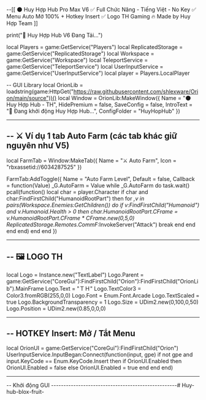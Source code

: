 --[[
    🌑 Huy Hợp Hub Pro Max V6
    ✅ Full Chức Năng - Tiếng Việt - No Key
    ✅ Menu Auto Mở 100% + Hotkey Insert
    ✅ Logo TH Gaming
    🔥 Made by Huy Hợp Team
]]

print("🔰 Huy Hợp Hub V6 Đang Tải...")

local Players = game:GetService("Players")
local ReplicatedStorage = game:GetService("ReplicatedStorage")
local Workspace = game:GetService("Workspace")
local TeleportService = game:GetService("TeleportService")
local UserInputService = game:GetService("UserInputService")
local player = Players.LocalPlayer

-- GUI Library
local OrionLib = loadstring(game:HttpGet("https://raw.githubusercontent.com/shlexware/Orion/main/source"))()
local Window = OrionLib:MakeWindow({
    Name = "🌑 Huy Hợp Hub - TH",
    HidePremium = false,
    SaveConfig = false,
    IntroText = "🚀 Đang khởi động Huy Hợp Hub...",
    ConfigFolder = "HuyHopHub"
})

---------------------------------------------------
-- ⚔️ Ví dụ 1 tab Auto Farm (các tab khác giữ nguyên như V5)
---------------------------------------------------
local FarmTab = Window:MakeTab({
    Name = "⚔️ Auto Farm",
    Icon = "rbxassetid://6034287525"
})

FarmTab:AddToggle({
    Name = "Auto Farm Level",
    Default = false,
    Callback = function(Value)
        _G.AutoFarm = Value
        while _G.AutoFarm do task.wait()
            pcall(function()
                local char = player.Character
                if char and char:FindFirstChild("HumanoidRootPart") then
                    for _,v in pairs(Workspace.Enemies:GetChildren()) do
                        if v:FindFirstChild("Humanoid") and v.Humanoid.Health > 0 then
                            char.HumanoidRootPart.CFrame = v.HumanoidRootPart.CFrame * CFrame.new(0,5,0)
                            ReplicatedStorage.Remotes.CommF_:InvokeServer("Attack")
                            break
                        end
                    end
                end
            end)
        end
    end
})

---------------------------------------------------
-- 🖼️ LOGO TH
---------------------------------------------------
local Logo = Instance.new("TextLabel")
Logo.Parent = game:GetService("CoreGui"):FindFirstChild("Orion"):FindFirstChild("OrionLib").MainFrame
Logo.Text = "ＴＨ"
Logo.TextColor3 = Color3.fromRGB(255,0,0)
Logo.Font = Enum.Font.Arcade
Logo.TextScaled = true
Logo.BackgroundTransparency = 1
Logo.Size = UDim2.new(0,100,0,50)
Logo.Position = UDim2.new(0.85,0,0,0)

---------------------------------------------------
-- HOTKEY Insert: Mở / Tắt Menu
---------------------------------------------------
local OrionUI = game:GetService("CoreGui"):FindFirstChild("Orion")
UserInputService.InputBegan:Connect(function(input, gpe)
    if not gpe and input.KeyCode == Enum.KeyCode.Insert then
        if OrionUI.Enabled then
            OrionUI.Enabled = false
        else
            OrionUI.Enabled = true
        end
    end
end)

---------------------------------------------------
-- Khởi động GUI
---------------------------------------------------# Huy-hub-blox-fruit-
